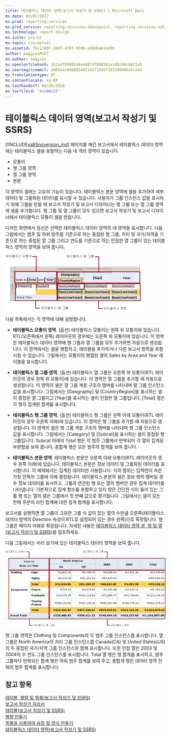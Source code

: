```yaml
---
title: 테이블릭스 데이터 영역(보고서 작성기 및 SSRS) | Microsoft Docs
ms.date: 03/01/2017
ms.prod: reporting-services
ms.prod_service: reporting-services-sharepoint, reporting-services-native
ms.technology: report-design
ms.suite: pro-bi
ms.topic: conceptual
ms.assetid: f6c13407-2887-4287-9396-a58dba619d9b
author: maggiesMSFT
ms.author: maggies
ms.openlocfilehash: 1b3adf09885d4ee68f4f898381e148c66c6671eb
ms.sourcegitcommit: d96b94c60d88340224371926f283200496a5ca64
ms.translationtype: HT
ms.contentlocale: ko-KR
ms.lasthandoff: 08/30/2018
ms.locfileid: "43280225"
---
```

# <a name="tablix-data-region-areas-report-builder-and-ssrs"></a>테이블릭스 데이터 영역(보고서 작성기 및 SSRS)
 [!INCLUDE[ssRSnoversion_md](../../includes/ssrsnoversion-md.md)] 페이지를 매긴 보고서에서 테이블릭스 데이터 영역에는 테이블릭스 셀을 포함하는 다음 네 개의 영역이 있습니다.   
* 모퉁이  
* 행 그룹 영역  
* 열 그룹 영역  
* 본문   
  
각 영역의 셀에는 고유의 기능이 있습니다. 테이블릭스 본문 영역에 셀을 추가하여 세부 데이터 및 그룹화된 데이터를 표시할 수 있습니다. 사용자가 그룹 인스턴스 값을 표시하기 위해 그룹을 만들 때 보고서 작성기 및 보고서 디자이너는 행 그룹 또는 열 그룹 영역에 셀을 추가합니다. 행 그룹 및 열 그룹이 모두 있으면 보고서 작성기 및 보고서 디자이너에서 테이블릭스 모퉁이 셀을 만듭니다.  
  
디자인 화면에서 점선은 선택한 테이블릭스 데이터 영역의 네 영역을 표시합니다. 다음 그림에서는 범주 및 하위 범주를 기준으로 하는 중첩된 행 그룹, 지리 및 국가/지역을 기준으로 하는 중첩된 열 그룹 그리고 연도를 기준으로 하는 인접한 열 그룹이 있는 테이블릭스 영역의 영역을 보여 줍니다.  
  
 ![Tablix data region areas](../../reporting-services/report-design/media/rs-tablixareas.gif "Tablix data region areas")  
  
 다음 목록에서는 각 영역에 대해 설명합니다.  
  
-   **테이블릭스 모퉁이 영역**. (옵션) 테이블릭스 모퉁이는 왼쪽 위 모퉁이에 있습니다. RTL(오른쪽에서 왼쪽) 레이아웃의 경우에는 오른쪽 위 모퉁이에 있습니다. 이 영역은 테이블릭스 데이터 영역에 행 그룹과 열 그룹을 모두 추가하면 자동으로 생성됩니다. 이 영역에서는 셀을 병합하고, 레이블을 추가하거나 다른 보고서 항목을 포함시킬 수 있습니다. 그림에서는 모퉁이의 병합된 셀이 Sales by Area and Year 레이블을 표시합니다.  
  
-   **테이블릭스 열 그룹 영역**. (옵션) 테이블릭스 열 그룹은 오른쪽 위 모퉁이(RTL 레이아웃의 경우 왼쪽 위 모퉁이)에 있습니다. 이 영역은 열 그룹을 추가할 때 자동으로 생성됩니다. 이 영역의 셀은 열 그룹 계층 구조의 멤버를 나타내며 열 그룹 인스턴스 값을 표시합니다. 그림에서는 [Geography] 및 [CountryRegion]을 표시하는 셀이 중첩된 열 그룹이고 [Year]를 표시하는 셀이 인접한 열 그룹입니다. [Total] 열은 각 행의 집계된 합계를 표시합니다.  
  
-   **테이블릭스 행 그룹 영역**. (옵션) 테이블릭스 행 그룹은 왼쪽 아래 모퉁이(RTL 레이아웃의 경우 오른쪽 아래)에 있습니다. 이 영역은 행 그룹을 추가할 때 자동으로 생성됩니다. 이 영역의 셀은 행 그룹 계층 구조의 멤버를 나타내며 행 그룹 인스턴스 값을 표시합니다. 그림에서는 [Category] 및 [Subcat]을 표시하는 셀이 중첩된 행 그룹입니다. Subcat 아래의 Total 행은 각 범주 그룹에서 반복되어 각 열의 집계된 부분합을 보여 줍니다. 총합계 행은 모든 범주의 합계를 보여 줍니다.  
  
-   **테이블릭스 본문 영역**. 테이블릭스 본문은 오른쪽 아래 모퉁이(RTL 레이아웃의 경우 왼쪽 아래)에 있습니다. 테이블릭스 본문은 정보 데이터 및 그룹화된 데이터를 표시합니다. 이 예제에서는 집계된 데이터만 사용합니다. 식의 범위는 입력란이 속한 가장 안쪽의 그룹에 의해 결정됩니다. 테이블릭스 본문의 셀은 정보 행의 멤버일 경우 정보 데이터를 표시하고, 그룹과 연관된 행 또는 열의 멤버인 경우 집계 데이터를 나타냅니다. 기본적으로 집계 함수를 포함하고 있지 않은 간단한 식이 들어 있는 그룹 행 또는 열의 셀은 그룹에서 첫 번째 값으로 평가됩니다. 그림에서는 셀이 모든 판매 주문의 라인 합계에 대한 집계 합계를 표시합니다.  
  
 보고서를 실행하면 열 그룹이 고유한 그룹 식 값이 있는 열의 수만큼 오른쪽(테이블릭스 데이터 영역의 Direction 속성이 RTL로 설정되어 있는 경우 왼쪽)으로 확장됩니다. 행 그룹은 페이지 아래로 확장됩니다. 자세한 내용은 [테이블릭스 데이터 영역 셀, 행 및 열&#40;보고서 작성기 및 SSRS&#41;](../../reporting-services/report-design/tablix-data-region-cells-rows-and-columns-report-builder-and-ssrs.md)을 참조하세요.  
  
 다음 그림에서는 미리 보기에 있는 테이블릭스 데이터 영역을 보여 줍니다.  
  
 ![미리 보기, 테이블릭스 모퉁이, 행 및 열 그룹, 본문](../../reporting-services/report-design/media/rs-tablixareaspreview.gif "미리 보기, 테이블릭스 모퉁이, 행 및 열 그룹, 본문")  
  
 행 그룹 영역은 Clothing 및 Components의 두 범주 그룹 인스턴스를 표시합니다. 열 그룹은 North America의 지리 그룹 인스턴스를 Canada(CA) 및 United States(US)의 두 중첩된 국가/지역 그룹 인스턴스와 함께 표시합니다. 또한 인접 열은 2003 및 2004의 두 연도 그룹 인스턴스를 표시합니다. Total 열 행은 행 합계를 표시하고, 범주 그룹마다 반복되는 합계 행은 하위 범주 합계를 보여 주고, 총합계 행은 데이터 영역 전체의 범주 합계를 표시합니다.  
  
## <a name="see-also"></a>참고 항목  
 [테이블, 행렬 및 목록&#40;보고서 작성기 및 SSRS&#41;](../../reporting-services/report-design/tables-matrices-and-lists-report-builder-and-ssrs.md)   
 [보고서 작성기 자습서](../../reporting-services/report-builder-tutorials.md)   
 [테이블&#40;보고서 작성기 및 SSRS&#41;](../../reporting-services/report-design/tables-report-builder-and-ssrs.md)   
 [행렬 만들기](../../reporting-services/report-design/create-a-matrix-report-builder-and-ssrs.md)   
 [목록을 사용하여 송장 및 양식 만들기](../../reporting-services/report-design/create-invoices-and-forms-with-lists-report-builder-and-ssrs.md)   
 [테이블릭스 데이터 영역&#40;보고서 작성기 및 SSRS&#41;](../../reporting-services/report-design/tablix-data-region-report-builder-and-ssrs.md)  
  
  
